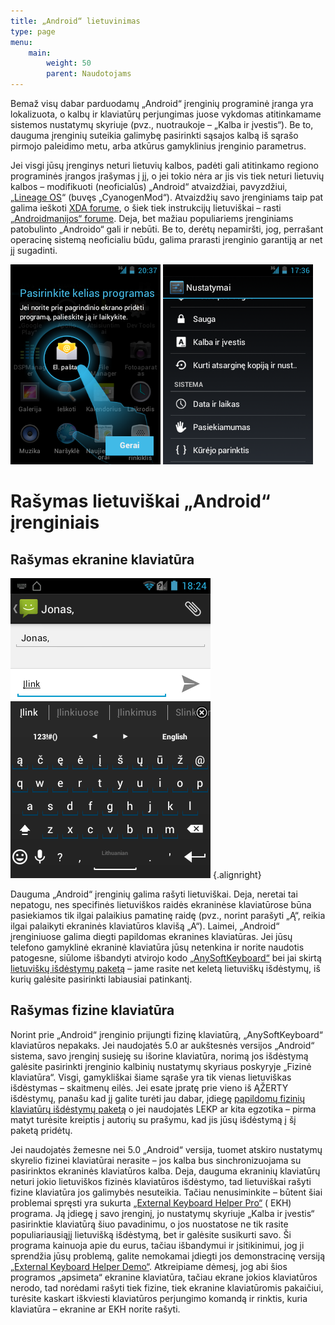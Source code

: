 ```yaml
---
title: „Android“ lietuvinimas
type: page
menu:
    main:
        weight: 50
        parent: Naudotojams
---
```


Bemaž visų dabar parduodamų „Android“ įrenginių programinė įranga yra lokalizuota, o kalbų ir klaviatūrų perjungimas
juose vykdomas atitinkamame sistemos nustatymų skyriuje (pvz., nuotraukoje – „Kalba ir įvestis“). Be to, dauguma
įrenginių suteikia galimybę pasirinkti sąsajos kalbą iš sąrašo pirmojo paleidimo metu, arba atkūrus gamyklinius
įrenginio parametrus.

Jei visgi jūsų įrenginys neturi lietuvių kalbos, padėti gali atitinkamo regiono programinės įrangos įrašymas į jį, o jei
tokio nėra ar jis vis tiek neturi lietuvių kalbos – modifikuoti (neoficialūs) „Android“ atvaizdžiai,
pavyzdžiui, „[Lineage OS](http://lineageos.org/)“ (buvęs „CyanogenMod“). Atvaizdžių savo įrenginiams taip pat galima
ieškoti [XDA forume](http://forum.xda-developers.com/), o šiek tiek instrukcijų lietuviškai –
rasti [„Androidmanijos“ forume](http://www.androidmanija.lt/forum/). Deja, bet mažiau populiariems įrenginiams
patobulinto „Androido“ gali ir nebūti. Be to, derėtų nepamiršti, jog, perrašant operacinę sistemą neoficialiu būdu,
galima prarasti įrenginio garantiją ar net jį sugadinti.

![Sulietuvinta „Android“ sąsaja](android-lt1.png "Sulietuvinta „Android“ sąsaja")
![Sulietuvintos „Android“ nuostatų ekranas](android-lt2.png "Sulietuvintos „Android“ nuostatų ekranas")

Rašymas lietuviškai „Android“ įrenginiais
=========================================

Rašymas ekranine klaviatūra
---------------------------

![„AnySoftKeyboard“ ekraninė klaviatūra su įjungtu lietuvišku išdėstymu](android_anysoftkeyboard.png "„AnySoftKeyboard“ ekraninė klaviatūra su įjungtu lietuvišku išdėstymu")
{.alignright}

Dauguma „Android“ įrenginių galima rašyti lietuviškai. Deja, neretai tai nepatogu, nes specifinės lietuviškos raidės
ekraninėse klaviatūrose būna pasiekiamos tik ilgai palaikius pamatinę raidę (pvz., norint parašyti „Ą“, reikia ilgai
palaikyti ekraninės klaviatūros klavišą „A“). Laimei, „Android“ įrenginiuose galima diegti papildomas ekranines
klaviatūras. Jei jūsų telefono gamyklinė ekraninė klaviatūra jūsų netenkina ir norite naudotis patogesne, siūlome
išbandyti atvirojo kodo [„AnySoftKeyboard“](https://anysoftkeyboard.github.io/) bei jai skirtą
[lietuviškų išdėstymų paketą](https://anysoftkeyboard.github.io/languages/) – jame rasite net keletą lietuviškų
išdėstymų, iš kurių galėsite pasirinkti labiausiai patinkantį.

Rašymas fizine klaviatūra
-------------------------

Norint prie „Android“ įrenginio prijungti fizinę klaviatūrą, „AnySoftKeyboard“ klaviatūros nepakaks. Jei naudojatės 5.0
ar aukštesnės versijos „Android“ sistema, savo įrenginį susieję su išorine klaviatūra, norimą jos išdėstymą galėsite
pasirinkti įrenginio kalbinių nustatymų skyriaus poskyryje „Fizinė klaviatūra“. Visgi, gamykliškai šiame sąraše
yra tik vienas lietuviškas išdėstymas – skaitmenų eilės. Jei esate įpratę prie vieno iš ĄŽERTY išdėstymų, panašu kad jį
galite turėti jau dabar, įdiegę
[papildomų fizinių klaviatūrų išdėstymų paketą](https://github.com/calin-darie/extra-keyboard-layouts)
o jei naudojatės LEKP ar kita egzotika – pirma matyt turėsite kreiptis į autorių su prašymu, kad jis jūsų išdėstymą į šį
paketą pridėtų.

Jei naudojatės žemesne nei 5.0 „Android“ versija, tuomet atskiro nustatymų skyrelio fizinei klaviatūrai nerasite – jos
kalba bus sinchronizuojama su pasirinktos ekraninės klaviatūros kalba. Deja, dauguma ekraninių klaviatūrų neturi jokio
lietuviškos fizinės klaviatūros išdėstymo, tad lietuviškai rašyti fizine klaviatūra jos galimybės nesuteikia. Tačiau
nenusiminkite – būtent šiai problemai spręsti yra
sukurta [„External Keyboard Helper Pro“](https://play.google.com/store/apps/details?id=com.apedroid.hwkeyboardhelper) (
EKH) programa. Ją įdiegę į savo įrenginį, jo nustatymų skyriuje „Kalba ir įvestis“ pasirinktie klaviatūrą šiuo
pavadinimu, o jos nuostatose ne tik rasite populiariausiąjį lietuvišką išdėstymą, bet ir galėsite susikurti savo. Ši
programa kainuoja apie du eurus, tačiau išbandymui ir įsitikinimui, jog ji sprendžia jūsų problemą, galite nemokamai
įdiegti jos demonstracinę
versiją [„External Keyboard Helper Demo“](https://play.google.com/store/apps/details?id=com.apedroid.hwkeyboardhelperdemo).
Atkreipiame dėmesį, jog abi šios programos „apsimeta“ ekranine klaviatūra, tačiau ekrane jokios klaviatūros nerodo, tad
norėdami rašyti tiek fizine, tiek ekranine klaviatūromis pakaičiui, turėsite kaskart iškviesti klaviatūros perjungimo
komandą ir rinktis, kuria klaviatūra – ekranine ar EKH norite rašyti.

